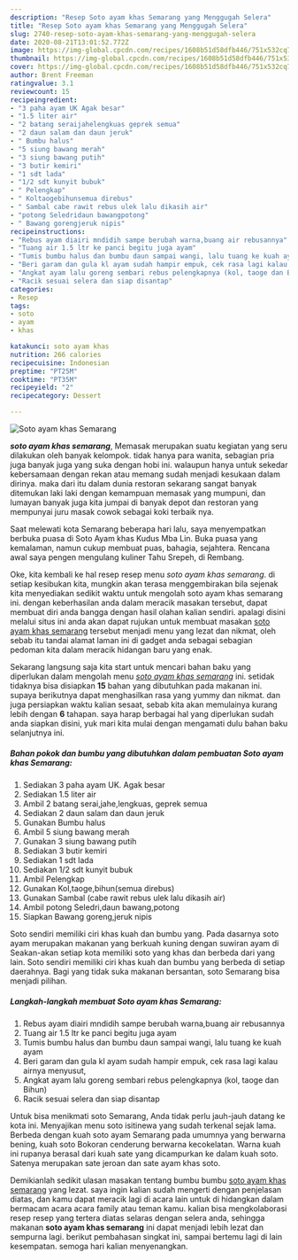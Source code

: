 ```yaml
---
description: "Resep Soto ayam khas Semarang yang Menggugah Selera"
title: "Resep Soto ayam khas Semarang yang Menggugah Selera"
slug: 2740-resep-soto-ayam-khas-semarang-yang-menggugah-selera
date: 2020-08-21T13:01:52.772Z
image: https://img-global.cpcdn.com/recipes/1608b51d58dfb446/751x532cq70/soto-ayam-khas-semarang-foto-resep-utama.jpg
thumbnail: https://img-global.cpcdn.com/recipes/1608b51d58dfb446/751x532cq70/soto-ayam-khas-semarang-foto-resep-utama.jpg
cover: https://img-global.cpcdn.com/recipes/1608b51d58dfb446/751x532cq70/soto-ayam-khas-semarang-foto-resep-utama.jpg
author: Brent Freeman
ratingvalue: 3.1
reviewcount: 15
recipeingredient:
- "3 paha ayam UK Agak besar"
- "1.5 liter air"
- "2 batang seraijahelengkuas geprek semua"
- "2 daun salam dan daun jeruk"
- " Bumbu halus"
- "5 siung bawang merah"
- "3 siung bawang putih"
- "3 butir kemiri"
- "1 sdt lada"
- "1/2 sdt kunyit bubuk"
- " Pelengkap"
- " Koltaogebihunsemua direbus"
- " Sambal cabe rawit rebus ulek lalu dikasih air"
- "potong Seledridaun bawangpotong"
- " Bawang gorengjeruk nipis"
recipeinstructions:
- "Rebus ayam diairi mndidih sampe berubah warna,buang air rebusannya"
- "Tuang air 1.5 ltr ke panci begitu juga ayam"
- "Tumis bumbu halus dan bumbu daun sampai wangi, lalu tuang ke kuah ayam"
- "Beri garam dan gula kl ayam sudah hampir empuk, cek rasa lagi kalau airnya menyusut,"
- "Angkat ayam lalu goreng sembari rebus pelengkapnya (kol, taoge dan Bihun)"
- "Racik sesuai selera dan siap disantap"
categories:
- Resep
tags:
- soto
- ayam
- khas

katakunci: soto ayam khas 
nutrition: 266 calories
recipecuisine: Indonesian
preptime: "PT25M"
cooktime: "PT35M"
recipeyield: "2"
recipecategory: Dessert

---
```



![Soto ayam khas Semarang](https://img-global.cpcdn.com/recipes/1608b51d58dfb446/751x532cq70/soto-ayam-khas-semarang-foto-resep-utama.jpg)

<b><i>soto ayam khas semarang</i></b>, Memasak merupakan suatu kegiatan yang seru dilakukan oleh banyak kelompok. tidak hanya para wanita, sebagian pria juga banyak juga yang suka dengan hobi ini. walaupun hanya untuk sekedar kebersamaan dengan rekan atau memang sudah menjadi kesukaan dalam dirinya. maka dari itu dalam dunia restoran sekarang sangat banyak ditemukan laki laki dengan kemampuan memasak yang mumpuni, dan lumayan banyak juga kita jumpai di banyak depot dan restoran yang mempunyai juru masak cowok sebagai koki terbaik nya.

Saat melewati kota Semarang beberapa hari lalu, saya menyempatkan berbuka puasa di Soto Ayam khas Kudus Mba Lin. Buka puasa yang kemalaman, namun cukup membuat puas, bahagia, sejahtera. Rencana awal saya pengen mengulang kuliner Tahu Srepeh, di Rembang.

Oke, kita kembali ke hal resep resep menu <i>soto ayam khas semarang</i>. di setiap kesibukan kita, mungkin akan terasa menggembirakan bila sejenak kita menyediakan sedikit waktu untuk mengolah soto ayam khas semarang ini. dengan keberhasilan anda dalam meracik masakan tersebut, dapat membuat diri anda bangga dengan hasil olahan kalian sendiri. apalagi disini melalui situs ini anda akan dapat rujukan untuk membuat masakan <u>soto ayam khas semarang</u> tersebut menjadi menu yang lezat dan nikmat, oleh sebab itu tandai alamat laman ini di gadget anda sebagai sebagian pedoman kita dalam meracik hidangan baru yang enak.


Sekarang langsung saja kita start untuk mencari bahan baku yang diperlukan dalam mengolah menu <u><i>soto ayam khas semarang</i></u> ini. setidak tidaknya bisa disiapkan <b>15</b> bahan yang dibutuhkan pada makanan ini. supaya berikutnya dapat menghasilkan rasa yang yummy dan nikmat. dan juga persiapkan waktu kalian sesaat, sebab kita akan memulainya kurang lebih dengan <b>6</b> tahapan. saya harap berbagai hal yang diperlukan sudah anda siapkan disini, yuk mari kita mulai dengan mengamati dulu bahan baku selanjutnya ini.

<!--inarticleads1-->

##### Bahan pokok dan bumbu yang dibutuhkan dalam pembuatan Soto ayam khas Semarang:

1. Sediakan 3 paha ayam UK. Agak besar
1. Sediakan 1.5 liter air
1. Ambil 2 batang serai,jahe,lengkuas, geprek semua
1. Sediakan 2 daun salam dan daun jeruk
1. Gunakan  Bumbu halus
1. Ambil 5 siung bawang merah
1. Gunakan 3 siung bawang putih
1. Sediakan 3 butir kemiri
1. Sediakan 1 sdt lada
1. Sediakan 1/2 sdt kunyit bubuk
1. Ambil  Pelengkap
1. Gunakan  Kol,taoge,bihun(semua direbus)
1. Gunakan  Sambal (cabe rawit rebus ulek lalu dikasih air)
1. Ambil potong Seledri,daun bawang,potong
1. Siapkan  Bawang goreng,jeruk nipis


Soto sendiri memiliki ciri khas kuah dan bumbu yang. Pada dasarnya soto ayam merupakan makanan yang berkuah kuning dengan suwiran ayam di Seakan-akan setiap kota memiliki soto yang khas dan berbeda dari yang lain. Soto sendiri memiliki ciri khas kuah dan bumbu yang berbeda di setiap daerahnya. Bagi yang tidak suka makanan bersantan, soto Semarang bisa menjadi pilihan. 

<!--inarticleads2-->

##### Langkah-langkah membuat Soto ayam khas Semarang:

1. Rebus ayam diairi mndidih sampe berubah warna,buang air rebusannya
1. Tuang air 1.5 ltr ke panci begitu juga ayam
1. Tumis bumbu halus dan bumbu daun sampai wangi, lalu tuang ke kuah ayam
1. Beri garam dan gula kl ayam sudah hampir empuk, cek rasa lagi kalau airnya menyusut,
1. Angkat ayam lalu goreng sembari rebus pelengkapnya (kol, taoge dan Bihun)
1. Racik sesuai selera dan siap disantap


Untuk bisa menikmati soto Semarang, Anda tidak perlu jauh-jauh datang ke kota ini. Menyajikan menu soto isitinewa yang sudah terkenal sejak lama. Berbeda dengan kuah soto ayam Semarang pada umumnya yang berwarna bening, kuah soto Bokoran cenderung berwarna kecokelatan. Warna kuah ini rupanya berasal dari kuah sate yang dicampurkan ke dalam kuah soto. Satenya merupakan sate jeroan dan sate ayam khas soto. 

Demikianlah sedikit ulasan masakan tentang bumbu bumbu <u>soto ayam khas semarang</u> yang lezat. saya ingin kalian sudah mengerti dengan penjelasan diatas, dan kamu dapat meracik lagi di acara lain untuk di hidangkan dalam bermacam acara acara family atau teman kamu. kalian bisa mengkolaborasi resep resep yang tertera diatas selaras dengan selera anda, sehingga makanan <b>soto ayam khas semarang</b> ini dapat menjadi lebih lezat dan sempurna lagi. berikut pembahasan singkat ini, sampai bertemu lagi di lain kesempatan. semoga hari kalian menyenangkan.
